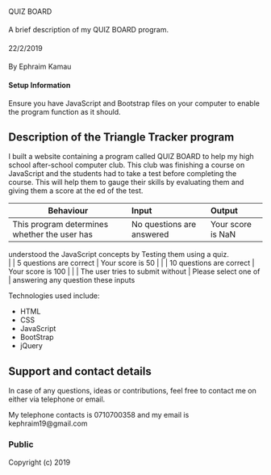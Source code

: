 ####
QUIZ BOARD
####
A brief description of my QUIZ BOARD program.
####
22/2/2019
####
By Ephraim Kamau

#### Setup Information
Ensure you have JavaScript and Bootstrap files on your computer to enable the program function as it should.

## Description of the Triangle Tracker program
<p> I built a website containing a program called QUIZ BOARD to help my high school after-school computer club. This club was finishing a course on JavaScript and the students had to take a test before completing the course. This will help them to gauge their skills by evaluating them and giving them a score at the ed of the
test.</p>

| Behaviour                                   |           Input                      | Output                   |
| --------------------------------            | :----------------------------------- | :------------------------|
| This program determines whether the user has| No questions are answered            | Your score is NaN        |  
 understood the JavaScript concepts by Testing
 them using a quiz.                                     
|                                             | 5 questions are correct              | Your score is 50         |
|                                             | 10 questions are correct             | Your score is 100        |
|                                             | The user tries to submit without     | Please select one of     |
                                               answering any question                 these inputs           

<p>Technologies used include:</p>
<ul>
<li>HTML</li>
<li>CSS</li>
<li>JavaScript</li>
<li>BootStrap</li>
<li>jQuery</li>
</ul>

## Support and contact details
<p>In case of any questions, ideas or contributions, feel free to contact me on either via telephone or email.</p>
<p>My telephone contacts is 0710700358 and my email is kephraim19@gmail.com</p>


### Public
Copyright (c) 2019
